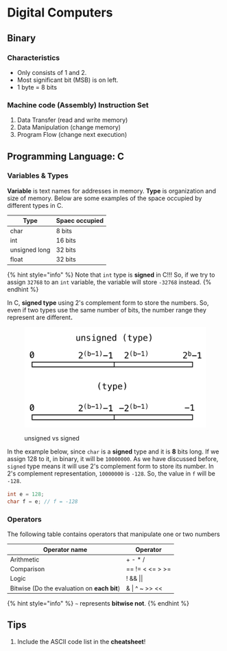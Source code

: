 # Digital Computers

## Binary

### Characteristics

* Only consists of 1 and 2.
* Most significant bit (MSB) is on left.
* 1 byte = 8 bits

### Machine code (Assembly) Instruction Set

1. Data Transfer (read and write memory)
2. Data Manipulation (change memory)
3. Program Flow (change next execution)

## Programming Language: C

### Variables & Types

**Variable** is text names for addresses in memory. **Type** is organization and size of memory. Below are some examples of the space occupied by different types in C.

| Type          | Spaec occupied |
| ------------- | -------------- |
| char          | 8 bits         |
| int           | 16 bits        |
| unsigned long | 32 bits        |
| float         | 32 bits        |

{% hint style="info" %}
Note that `int` type is **signed** in C!!! So, if we try to assign `32768` to an `int` variable, the variable will store `-32768` instead.
{% endhint %}

In C, **signed type** using 2's complement form to store the numbers. So, even if two types use the same number of bits, the number range they represent are differen&#x74;**.**

<figure><img src="../../.gitbook/assets/unsigned-vs-signed.png" alt=""><figcaption><p>unsigned vs signed</p></figcaption></figure>

In the example below, since `char` is a **signed** type and it is **8** bits long. If we assign 128 to it, in binary, it will be `10000000`. As we have discussed before, `signed` type means it will use 2's complement form to store its number. In 2's complement representation, `10000000` is `-128`. So, the value in `f` will be `-128`.

```c
int e = 128;
char f = e; // f = -128
```

### Operators

The following table contains operators that manipulate one or two numbers

| Operator name                               | Operator                  |
| ------------------------------------------- | ------------------------- |
| Arithmetic                                  | + - \* /                  |
| Comparison                                  | ==   !=   <   <=   >   >= |
| Logic                                       | !   &&   \|\|             |
| Bitwise (Do the evaluation on **each bit**) | &   \|   ^   \~   >>   << |

{% hint style="info" %}
`~` represents **bitwise not**.&#x20;
{% endhint %}

## Tips

1. Include the ASCII code list in the **cheatsheet**!
